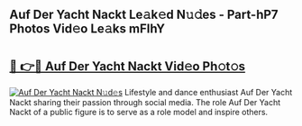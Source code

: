 ## Auf Der Yacht Nackt Le𝚊k𝚎d N𝚞𝚍es - Part-hP7 Photos Vid𝚎o Le𝚊ks mFIhY

# <h2><a href="http://fbao3yf.evod.top/?m=Auf+Der+Yacht+Nackt">🔗 👉🔴 Auf Der Yacht Nackt Vid𝚎o Ph𝚘t𝚘s</a></h2>

[![Auf Der Yacht Nackt N𝚞d𝚎s](https://i.imgur.com/8V9OHl7.gif)](http://fbao3yf.evod.top/?m=Auf+Der+Yacht+Nackt)
Lifestyle and dance enthusiast Auf Der Yacht Nackt sharing their passion through social media. The role Auf Der Yacht Nackt of a public figure is to serve as a role model and inspire others. 
